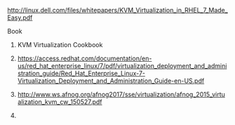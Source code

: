 
http://linux.dell.com/files/whitepapers/KVM_Virtualization_in_RHEL_7_Made_Easy.pdf

Book
1. KVM Virtualization Cookbook
2. https://access.redhat.com/documentation/en-us/red_hat_enterprise_linux/7/pdf/virtualization_deployment_and_administration_guide/Red_Hat_Enterprise_Linux-7-Virtualization_Deployment_and_Administration_Guide-en-US.pdf

3. http://www.ws.afnog.org/afnog2017/sse/virtualization/afnog_2015_virtualization_kvm_cw_150527.pdf

4. 
